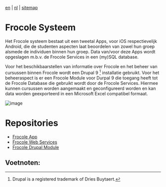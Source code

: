 [en](\en\frocole_system) | [nl](\nl\frocole_system) | [sitemap](\nl\sitemap)

# Frocole Systeem

Het Frocole systeem bestaat uit een tweetal Apps, voor iOS respectievelijk Android, die de studenten aspecten laat beoordelen van zowel hun groep alsmede de individuen binnen hun groep. Data van/voor deze Apps wordt opgeslagen m.b.v. de Frocole Services in een (my)SQL database.

Voor het beschikbaarstellen van informatie over Frocole en het beheer van cursussen binnen Frocole wordt een Drupal 9 [^1] installatie gebruikt. Voor het beheeraspect is er een Frocole Module voor Durpal 9 die toegang heeft tot de Frocole Database die gebruikt wordt door de Frocole Services. Hiermee kunnen cursussen worden aangemaakt en geconfigureerd worden en kan data worden geexporteerd in een Microsoft Excel compatibel formaat.

![image](https://user-images.githubusercontent.com/1768983/158581038-e14b9e59-9b0d-4d1f-9627-fb80f63078b7.png)

# Repositories

- [Frocole App](https://github.com/Frocole/Frocole_App)
- [Frocole Web Services](https://github.com/Frocole/Frocole_Services)
- [Frocole Drupal Module](https://github.com/Frocole/Frocole_Module)

## Voetnoten:
[^1]: Drupal is a registered trademark of Dries Buytaert.

